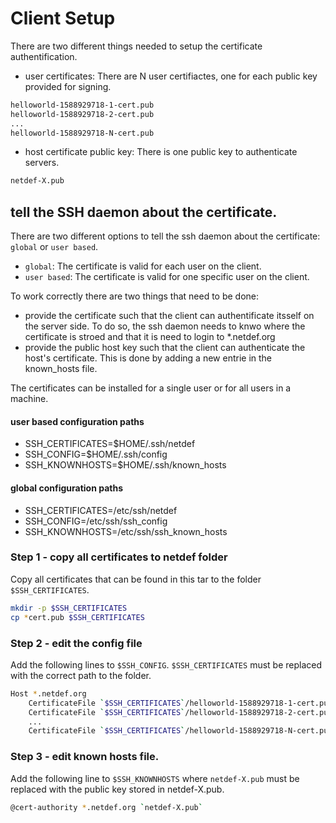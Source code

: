 # Client Setup
There are two different things needed to setup the certificate authentification.
* user certificates: 
There are N user certifiactes, one for each public key provided for signing.
```bash
helloworld-1588929718-1-cert.pub
helloworld-1588929718-2-cert.pub
...
helloworld-1588929718-N-cert.pub
```
* host certificate public key:
There is one public key to authenticate servers.
```bash
netdef-X.pub
```

## tell the SSH daemon about the certificate.
There are two different options to tell the ssh daemon about the certificate: `global` or `user based`.

* `global`: The certificate is valid for each user on the client.
* `user based`: The certificate is valid for one specific user on the client.

To work correctly there are two things that need to be done:
* provide the certificate such that the client can authentificate itsself on the server side. To do so, the ssh daemon needs to knwo where the certificate is stroed and that it is need to login to *.netdef.org
* provide the public host key such that the client can authenticate the host's certificate. This is done by adding a new entrie in the known_hosts file.

The certificates can be installed for a single user or for all users in a machine.
#### user based configuration paths
* SSH_CERTIFICATES=$HOME/.ssh/netdef
* SSH_CONFIG=$HOME/.ssh/config
* SSH_KNOWNHOSTS=$HOME/.ssh/known_hosts

#### global configuration paths
* SSH_CERTIFICATES=/etc/ssh/netdef
* SSH_CONFIG=/etc/ssh/ssh_config
* SSH_KNOWNHOSTS=/etc/ssh/ssh_known_hosts

### Step 1 - copy all certificates to netdef folder
Copy all certificates that can be found in this tar to the folder `$SSH_CERTIFICATES`.
```bash
mkdir -p $SSH_CERTIFICATES
cp *cert.pub $SSH_CERTIFICATES
```

### Step 2 - edit the config file
Add the following lines to `$SSH_CONFIG`. `$SSH_CERTIFICATES` must be replaced with the correct path to the folder.
```bash
Host *.netdef.org
    CertificateFile `$SSH_CERTIFICATES`/helloworld-1588929718-1-cert.pub
    CertificateFile `$SSH_CERTIFICATES`/helloworld-1588929718-2-cert.pub
    ...
    CertificateFile `$SSH_CERTIFICATES`/helloworld-1588929718-N-cert.pub
```

### Step 3 - edit known hosts file.
Add the following line to `$SSH_KNOWNHOSTS` where `netdef-X.pub` must be replaced with the public key stored in netdef-X.pub.
```bash
@cert-authority *.netdef.org `netdef-X.pub`
```